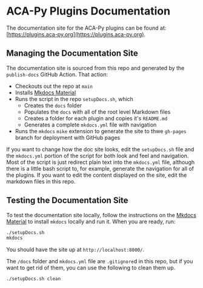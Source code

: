 # ACA-Py Plugins Documentation

The documentation site for the ACA-Py plugins can be found at: [https://plugins.aca-py.org](https://plugins.aca-py.org).

## Managing the Documentation Site

The documentation site is sourced from this repo and generated by the `publish-docs` GitHub Action. That action:

- Checkouts out the repo at `main`
- Installs [Mkdocs Material]
- Runs the script in the repo `setupDocs.sh`, which
    - Creates the `docs` folder
    - Populates the `docs` with all of the root level Markdown files
    - Creates a folder for each plugin and copies it's `README.md`
    - Generates a complete `mkdocs.yml` file with navigation
- Runs the `mkdocs` `mike` extension to generate the site to thwe `gh-pages` branch for deployment with GitHub pages

[Mkdocs Material]: https://squidfunk.github.io/mkdocs-material/

If you want to change how the doc site looks, edit the `setupDocs.sh` file and
the `mkdocs.yml` portion of the script for both look and feel and navigation.
Most of the script is just redirect plain text into the `mkdocs.yml` file,
although there is a little bash script to, for example, generate the navigation
for all of the plugins. If you want to edit the content displayed on the site,
edit the markdown files in this repo.

## Testing the Documentation Site

To test the documentation site locally, follow the instructions on the [Mkdocs
Material] to install `mkdocs` locally and run it.  When you are ready, run:

```bash
./setupDocs.sh
mkdocs
```

You should have the site up at `http://localhost:8000/`.

The `/docs` folder and `mkdocs.yml` file are `.gitignore`d in this repo, but if
you want to get rid of them, you can use the following to clean them up.

```bash
./setupDocs.sh clean
```
